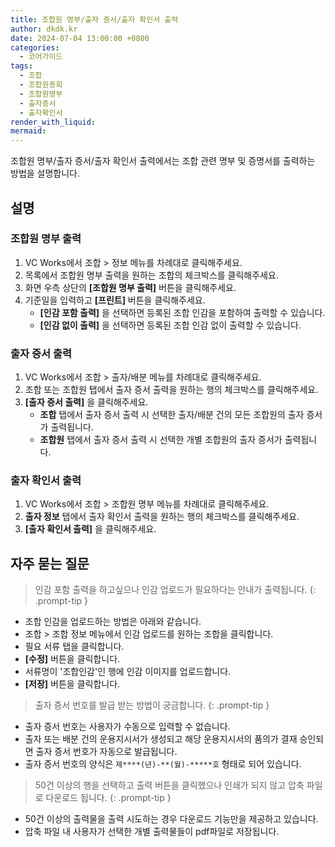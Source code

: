 ```yaml
---
title: 조합원 명부/출자 증서/출자 확인서 출력
author: dkdk.kr
date: 2024-07-04 13:00:00 +0800
categories:
  - 코어가이드
tags:
  - 조합
  - 조합원총회
  - 조합원명부
  - 출자증서
  - 출자확인서
render_with_liquid: 
mermaid:
---
```

조합원 명부/출자 증서/출자 확인서 출력에서는 조합 관련 명부 및 증명서를 출력하는 방법을 설명합니다.
## 설명

### 조합원 명부 출력
1. VC Works에서 조합 > 정보 메뉴를 차례대로 클릭해주세요.
2. 목록에서 조합원 명부 출력을 원하는 조합의 체크박스를 클릭해주세요.
3. 화면 우측 상단의 **[조합원 명부 출력]** 버튼을 클릭해주세요.
4. 기준일을 입력하고 **[프린트]** 버튼을 클릭해주세요.
	- **[인감 포함 출력]** 을 선택하면 등록된 조합 인감을 포함하여 출력할 수 있습니다.
	- **[인감 없이 출력]** 을 선택하면 등록된 조합 인감 없이 출력할 수 있습니다.

### 출자 증서 출력
1. VC Works에서 조합 > 출자/배분 메뉴를 차례대로 클릭해주세요.
2. 조합 또는 조합원 탭에서 출자 증서 출력을 원하는 행의 체크박스를 클릭해주세요.
3. **[출자 증서 출력]** 을 클릭해주세요.
	- **조합** 탭에서 출자 증서 출력 시 선택한 출자/배분 건의 모든 조합원의 출자 증서가 출력됩니다.
	- **조합원** 탭에서 출자 증서 출력 시 선택한 개별 조합원의 출자 증서가 출력됩니다.

### 출자 확인서 출력
1. VC Works에서 조합 > 조합원 명부 메뉴를 차례대로 클릭해주세요.
2. **출자 정보** 탭에서 출자 확인서 출력을 원하는 행의 체크박스를 클릭해주세요.
3. **[출자 확인서 출력]** 을 클릭해주세요.

## 자주 묻는 질문

> 인감 포함 출력을 하고싶으나 인감 업로드가 필요하다는 안내가 출력됩니다.
{: .prompt-tip }
- 조합 인감을 업로드하는 방법은 아래와 같습니다.
- 조합 > 조합 정보 메뉴에서 인감 업로드를 원하는 조합을 클릭합니다.
- 필요 서류 탭을 클릭합니다.
- **[수정]** 버튼을 클릭합니다.
- 서류명이 '조합인감'인 행에 인감 이미지를 업로드합니다.
- **[저장]** 버튼을 클릭합니다.

> 출자 증서 번호를 발급 받는 방법이 궁금합니다.
{: .prompt-tip }
- 출자 증서 번호는 사용자가 수동으로 입력할 수 없습니다.
- 출자 또는 배분 건의 운용지시서가 생성되고 해당 운용지시서의 품의가 결재 승인되면 출자 증서 번호가 자동으로 발급됩니다.
- 출자 증서 번호의 양식은 `제****(년)-**(월)-*****호` 형태로 되어 있습니다.

> 50건 이상의 행을 선택하고 출력 버튼을 클릭했으나 인쇄가 되지 않고 압축 파일로 다운로드 됩니다.
{: .prompt-tip }
- 50건 이상의 출력물을 출력 시도하는 경우 다운로드 기능만을 제공하고 있습니다.
- 압축 파일 내 사용자가 선택한 개별 출력물들이 pdf파일로 저장됩니다.